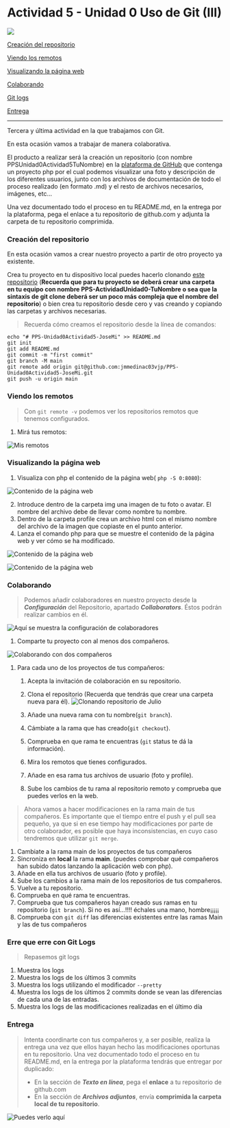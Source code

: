 Actividad 5 - Unidad 0
Uso de Git (III)
===============
![](imagenes/excelencia.jpeg)

[Creación del repositorio](#Creación-del-repositorio)

[Viendo los remotos](#Viendo-los-remotos)

[Visualizando la página web](#Visualizando-la-página-web)

[Colaborando](#Colaborando)

[Git logs](#Erre-que-erre-con-Git-Logs)

[Entrega](#Entrega)

---

Tercera y última actividad en la que trabajamos con Git.

En esta ocasión vamos a trabajar de manera colaborativa.

El producto a realizar será la creación un repositorio (con nombre PPSUnidad0Actividad5TuNombre) en la [plataforma de GitHub](https://github.com/)  que contenga un proyecto php por el cual podemos visualizar una foto y descripción de los diferentes usuarios, junto con los archivos de documentación de todo el proceso realizado (en formato .md) y el resto de archivos necesarios, imágenes, etc...

Una vez documentado todo el proceso en tu README.md, en la entrega por la plataforma, pega el enlace a tu repositorio de github.com y adjunta la carpeta de tu repositorio comprimida.

### Creación del repositorio

En esta ocasión vamos a crear nuestro proyecto a partir de otro proyecto ya existente.

Crea tu proyecto en tu dispositivo local puedes hacerlo clonando [este repositorio](https://github.com/jmmedinac03vjp/PPS-Unidad0Actividad5-JoseMi) (__Recuerda que para tu proyecto se deberá crear una carpeta en tu equipo con nombre PPS-ActividadUnidad0-TuNombre o sea que la sintaxis de git clone deberá ser un poco más compleja que el nombre del repositorio__) o bien crea tu repositorio desde cero y vas creando y copiando las carpetas y archivos necesarias.

> Recuerda  cómo creamos el repositorio desde la línea de comandos:
~~~
echo "# PPS-Unidad0Actividad5-JoseMi" >> README.md
git init
git add README.md
git commit -m "first commit"
git branch -M main
git remote add origin git@github.com:jmmedinac03vjp/PPS-Unidad0Actividad5-JoseMi.git
git push -u origin main
~~~

### Viendo los remotos

> Con ``git remote -v`` podemos ver los repositorios remotos que tenemos configurados.

1. Mirá tus remotos:

![Mis remotos](imagenes/1.png)

### Visualizando la página web

1. Visualiza con php el contenido de la página web( ``php -S 0:8080``):

![Contenido de la página web](imagenes/2.png)

2. Introduce dentro de la carpeta img una imagen de tu foto o avatar. El nombre del archivo debe de llevar como nombre tu nombre. 
3. Dentro de la carpeta profile crea un archivo html con el mismo nombre del archivo de la imagen que copiaste en el punto anterior.
4. Lanza el comando php para que se muestre el contenido de la página web y ver cómo se ha modificado.

![Contenido de la página web](imagenes/3.png)

![Contenido de la página web](imagenes/4.png)

### Colaborando

> Podemos añadir colaboradores en nuestro proyecto desde la ___Configuración___ del Repositorio, apartado ___Collaborators___. Éstos podrán realizar cambios en él. 

![Aquí se muestra la configuración de colaboradores](imagenes/colaboradores.png)

1. Comparte tu proyecto con al menos dos compañeros.

![Colaborando con dos compañeros](imagenes/5.png)
1. Para cada uno de los proyectos  de tus compañeros:
	1. Acepta la invitación de colaboración en su repositorio.
	1. Clona el repositorio (Recuerda que tendrás que crear una carpeta nueva para él).
	![Clonando repositorio de Julio](imagenes/6.png)
	1. Añade una nueva rama con tu nombre(``git branch``).
	
	1. Cámbiate a la rama que has creado(``git checkout``).
	1. Comprueba en que rama te encuentras (``git`` status te dá la información).
	1. Mira los remotos que tienes configurados.
	1. Añade en esa rama tus archivos de usuario (foto y profile).
	1. Sube los cambios de tu rama al repositorio remoto y comprueba que puedes verlos en la web.

> Ahora vamos a hacer modificaciones en la rama main de tus compañeros. Es importante que el tiempo entre el push y el pull sea pequeño, ya que si en ese tiempo hay modificaciones por parte de otro colaborador, es posible que haya inconsistencias, en cuyo caso tendremos que utilizar ``git merge``.

1. Cambiate a la rama main de los proyectos de tus compañeros
1. Sincroniza en __local__ la rama __main__. (puedes comprobar qué compañeros han subido datos lanzando la aplicación web con php).
1. Añade en ella tus archivos de usuario (foto y profile).
1. Sube los cambios a la rama main de los repositorios de tus compañeros.
1. Vuelve a tu repositorio.
1. Comprueba en qué rama te encuentras.
1. Comprueba que tus compañeros hayan creado sus ramas en tu repositorio (``git branch``). Si no es así...!!!! échales una mano, hombre¡¡¡¡¡
1. Comprueba con ``git diff`` las diferencias existentes entre las ramas Main y las de tus compañeros

### Erre que erre con Git Logs

>Repasemos git logs

1. Muestra los logs
2. Muestra los logs de los últimos 3 commits
1. Muestra los logs utilizando el modificador ``--pretty``
1. Muestra los logs de los últimos 2 commits donde se vean las diferencias de cada una de las entradas.
1. Muestra los logs de las modificaciones realizadas en el último día


### Entrega

> Intenta coordinarte con tus compañeros y, a ser posible, realiza la entrega una vez que ellos hayan hecho las modificaciones oportunas en tu repositorio.
> Una vez documentado todo el proceso en tu README.md, en la entrega por la plataforma tendrás que entregar por duplicado:
> + En la sección de ___Texto en línea___, pega el __enlace__ a tu repositorio de github.com
> + En la sección de ___Archivos adjuntos___, envía __comprimida la carpeta local de tu repositorio__.

![Puedes verlo aquí](imagenes/Entrega.png)

